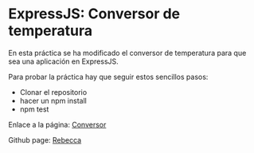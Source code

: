 # ExpressJS: Conversor de temperatura 

En esta práctica se ha modificado el conversor de temperatura para que sea una aplicación en ExpressJS.

Para probar la práctica hay que seguir estos sencillos pasos:

* Clonar el repositorio
* hacer un npm install
* npm test

Enlace a la página: [Conversor](http://10.6.128.87:8080/)


Github page: [Rebecca](http://rebeccamartinez.github.io/)


